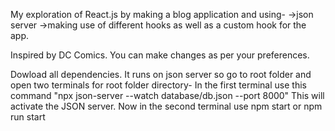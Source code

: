 My exploration of React.js by making a blog application and using-
->json server
->making use of different hooks as well as a custom hook for the app.

Inspired by DC Comics. You can make changes as per your preferences.

Dowload all dependencies.
It runs on json server so go to root folder and open two terminals for root folder directory-
In the first terminal use this command "npx json-server --watch database/db.json --port 8000"
This will activate the JSON server.
Now in the second terminal use npm start or npm run start
